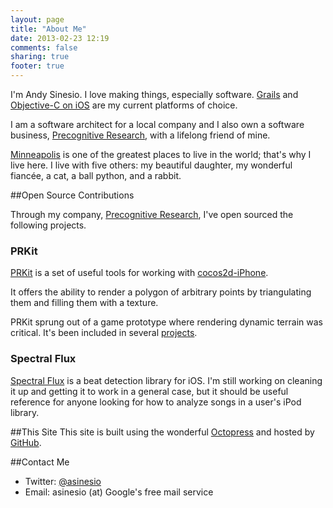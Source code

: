 ```yaml
---
layout: page
title: "About Me"
date: 2013-02-23 12:19
comments: false
sharing: true
footer: true
---
```


I'm Andy Sinesio.  I love making things, especially software.  [Grails](http://grails.org) and [Objective-C on iOS](http://developer.apple.com/ios) are my current platforms of choice.

I am a software architect for a local company and I also own a software business, [Precognitive Research](http://precognitiveresearch.com), with a lifelong friend of mine.

[Minneapolis](http://en.wikipedia.org/wiki/Minneapolis) is one of the greatest places to live in the world; that's why I live here.   I live with five others: my beautiful daughter, my wonderful fiancée, a cat, a ball python, and a rabbit.

##Open Source Contributions

Through my company, [Precognitive Research](http://precognitiveresearch.com), I've open sourced the following projects.

### PRKit
[PRKit](http://github.com/asinesio/cocos2d-prkit) is a set of useful tools for working with [cocos2d-iPhone](http://www.cocos2d-iphone.org).  

It offers the ability to render a polygon of arbitrary points by triangulating them and filling them with a texture.  

PRKit sprung out of a game prototype where rendering dynamic terrain was critical.  It's been included in several [projects](http://www.pooperpig.com/coding/scrolling-textures-in-cocos2d/).

### Spectral Flux

[Spectral Flux](http://github.com/asinesio/SpectralFlux) is a beat detection library for iOS.  I'm still working on cleaning it up and getting it to work in a general case, but it should be useful reference for anyone looking for how to analyze songs in a user's iPod library.

##This Site
This site is built using the wonderful [Octopress](http://octopress.org) and hosted by [GitHub](http://github.com).

##Contact Me

* Twitter: [@asinesio](http://twitter.com/asinesio)
* Email: asinesio (at) Google's free mail service
